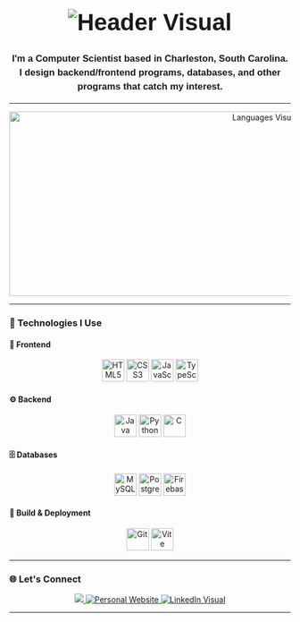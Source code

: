 <h1 align="center" style="font-family: 'Futura', sans-serif; font-weight: 900; font-size: 3em;">
  <img src="https://custom-readme-visuals.vercel.app/api/header" alt="Header Visual" />
</h1>

<p align="center" style="font-family: 'Futura', sans-serif; font-weight: 600; font-size: 1.2em; line-height: 1.5;">
  I'm a Computer Scientist based in Charleston, South Carolina.<br>
  I design backend/frontend programs, databases, and other programs that catch my interest.
</p>

---

<p align="center">  
  <!-- Languages Visual -->
  <img src="https://custom-readme-visuals.vercel.app/api/languages" width="900" height="330" alt="Languages Visual" />
</p>

---

### 🧰 Technologies I Use

#### 🎨 Frontend
<div align="center">
  <img src="https://cdn.jsdelivr.net/gh/devicons/devicon/icons/html5/html5-original.svg" height="40" alt="HTML5" />
  <img src="https://cdn.jsdelivr.net/gh/devicons/devicon/icons/css3/css3-original.svg" height="40" alt="CSS3" />
  <img src="https://cdn.jsdelivr.net/gh/devicons/devicon/icons/javascript/javascript-original.svg" height="40" alt="JavaScript" />
  <img src="https://cdn.jsdelivr.net/gh/devicons/devicon/icons/typescript/typescript-original.svg" height="40" alt="TypeScript" />
</div>

#### ⚙️ Backend
<div align="center">
  <img src="https://cdn.jsdelivr.net/gh/devicons/devicon/icons/java/java-original.svg" height="40" alt="Java" />
  <img src="https://cdn.jsdelivr.net/gh/devicons/devicon/icons/python/python-original.svg" height="40" alt="Python" />
  <img src="https://cdn.jsdelivr.net/gh/devicons/devicon/icons/c/c-original.svg" height="40" alt="C" />
</div>

#### 🗄️ Databases
<div align="center">
  <img src="https://cdn.jsdelivr.net/gh/devicons/devicon/icons/mysql/mysql-original.svg" height="40" alt="MySQL" />
  <img src="https://cdn.jsdelivr.net/gh/devicons/devicon/icons/postgresql/postgresql-original.svg" height="40" alt="PostgreSQL" />
  <img src="https://cdn.jsdelivr.net/gh/devicons/devicon/icons/firebase/firebase-plain.svg" height="40" alt="Firebase" />
</div>

#### 🚀 Build & Deployment
<div align="center">
  <img src="https://cdn.jsdelivr.net/gh/devicons/devicon/icons/git/git-original.svg" height="40" alt="Git" />
    <img src="https://cdn.jsdelivr.net/gh/devicons/devicon/icons/vite/vite-original.svg" height="40" alt="Vite" />


</div>


---

### 🌐 Let's Connect

<p align="center">
  <a href="http://www.linkedin.com/in/justinnl" target="_blank">
    <img src="https://img.shields.io/badge/LinkedIn-0077B5?style=for-the-badge&logo=linkedin&logoColor=white" />
  </a>
  <a href="https://portfolio-web-mu-ten.vercel.app/" target="_blank" rel="noopener noreferrer">
    <img src="https://img.shields.io/badge/Personal%20Website-4CAF50?style=for-the-badge&logo=web&logoColor=white" alt="Personal Website" />
    <img src="https://custom-readme-visuals.vercel.app/api/linkedin" alt="LinkedIn Visual" />

  </a>
</p>

---
